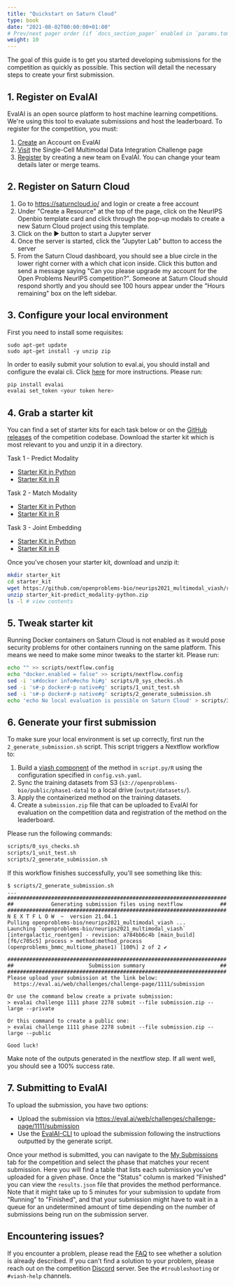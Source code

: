 ```yaml
---
title: "Quickstart on Saturn Cloud"
type: book
date: "2021-08-02T00:00:00+01:00"
# Prev/next pager order (if `docs_section_pager` enabled in `params.toml`)
weight: 10
---
```


The goal of this guide is to get you started developing submissions for the competition as quickly as possible. This section will detail the necessary steps to create your first submission.

## 1. Register on EvalAI

EvalAI is an open source platform to host machine learning competitions. We're using this tool to evaluate submissions and host the leaderboard. To register for the competition, you must:

1. [Create](https://eval.ai/auth/signup) an Account on EvalAI
2. [Visit](https://eval.ai/web/challenges/challenge-page/1111/overview) the Single-Cell Multimodal Data Integration Challenge page
3. [Register](https://eval.ai/web/challenges/challenge-page/1111/participate) by creating a new team on EvalAI. You can change your team details later or merge teams.

## 2. Register on Saturn Cloud

1. Go to https://saturncloud.io/ and login or create a free account
2. Under "Create a Resource" at the top of the page, click on the NeurIPS Openbio template card and click through the pop-up modals to create a new Saturn Cloud project using this template.
3. Click on the ▶ button to start a Jupyter server
4. Once the server is started, click the "Jupyter Lab" button to access the server
5. From the Saturn Cloud dashboard, you should see a blue circle in the lower right corner with a which chat icon inside. Click this button and send a message saying "Can you please upgrade my account for the Open Problems NeurIPS competition?". Someone at Saturn Cloud should respond shortly and you should see 100 hours appear under the "Hours remaining" box on the left sidebar.


## 3. Configure your local environment
First you need to install some requisites:
```
sudo apt-get update
sudo apt-get install -y unzip zip
```

In order to easily submit your solution to eval.ai, you should install and configure the evalai cli. Click [here](https://eval.ai/web/challenges/challenge-page/1111/submission) for more instructions. Please run:
```bash
pip install evalai
evalai set_token <your token here>
```

## 4. Grab a starter kit

You can find a set of starter kits for each task below or on the [GitHub releases](https://github.com/openproblems-bio/neurips2021_multimodal_viash/releases) of the competition codebase. Download the starter kit which is most relevant to you and unzip it in a directory.

Task 1 - Predict Modality

* [Starter Kit in Python](https://github.com/openproblems-bio/neurips2021_multimodal_viash/releases/latest/download/starter_kit-predict_modality-python.zip)
* [Starter Kit in R](https://github.com/openproblems-bio/neurips2021_multimodal_viash/releases/latest/download/starter_kit-predict_modality-r.zip)

Task 2 - Match Modality

* [Starter Kit in Python](https://github.com/openproblems-bio/neurips2021_multimodal_viash/releases/latest/download/starter_kit-match_modality-python.zip)
* [Starter Kit in R](https://github.com/openproblems-bio/neurips2021_multimodal_viash/releases/latest/download/starter_kit-match_modality-r.zip)

Task 3 - Joint Embedding

* [Starter Kit in Python](https://github.com/openproblems-bio/neurips2021_multimodal_viash/releases/latest/download/starter_kit-joint_embedding-python.zip)
* [Starter Kit in R](https://github.com/openproblems-bio/neurips2021_multimodal_viash/releases/latest/download/starter_kit-joint_embedding-r.zip)

Once you've chosen your starter kit, download and unzip it:

```bash
mkdir starter_kit
cd starter_kit
wget https://github.com/openproblems-bio/neurips2021_multimodal_viash/releases/latest/download/starter_kit-predict_modality-python.zip
unzip starter_kit-predict_modality-python.zip
ls -l # view contents
```

## 5. Tweak starter kit

Running Docker containers on Saturn Cloud is not enabled as it would pose security problems for other containers running on the same platform. This means we need to make some minor tweaks to the starter kit. Please run:

```bash
echo "" >> scripts/nextflow.config
echo "docker.enabled = false" >> scripts/nextflow.config
sed -i 's#docker info#echo hi#g' scripts/0_sys_checks.sh
sed -i 's#-p docker#-p native#g' scripts/1_unit_test.sh
sed -i 's#-p docker#-p native#g' scripts/2_generate_submission.sh
echo 'echo No local evaluation is possible on Saturn Cloud' > scripts/3_evaluate_submission.sh
```

## 6. Generate your first submission

To make sure your local environment is set up correctly, first run the `2_generate_submission.sh` script. This script triggers a Nextflow workflow to:
1. Build a [viash component](https://viash.io/docs/getting_started/what_is_a_viash_component/) of the method in `script.py/R` using the configuration specified in `config.vsh.yaml`.
2. Sync the training datasets from S3 (`s3://openproblems-bio/public/phase1-data`) to a local drive (`output/datasets/`).
3. Apply the containerized method on the training datasets.
4. Create a `submission.zip` file that can be uploaded to EvalAI for evaluation on the competition data and registration of the method on the leaderboard.

Please run the following commands:

```bash
scripts/0_sys_checks.sh
scripts/1_unit_test.sh
scripts/2_generate_submission.sh
```

If this workflow finishes successfully, you'll see something like this:
```
$ scripts/2_generate_submission.sh
...
######################################################################
##            Generating submission files using nextflow            ##
######################################################################
N E X T F L O W  ~  version 21.04.1
Pulling openproblems-bio/neurips2021_multimodal_viash ...
Launching `openproblems-bio/neurips2021_multimodal_viash` [intergalactic_roentgen] - revision: a784bb6c4b [main_build]
[f6/c705c5] process > method:method_process (openproblems_bmmc_multiome_phase1) [100%] 2 of 2 ✔

######################################################################
##                        Submission summary                        ##
######################################################################
Please upload your submission at the link below:
  https://eval.ai/web/challenges/challenge-page/1111/submission

Or use the command below create a private submission:
> evalai challenge 1111 phase 2278 submit --file submission.zip --large --private

Or this command to create a public one:
> evalai challenge 1111 phase 2278 submit --file submission.zip --large --public

Good luck!
```

Make note of the outputs generated in the nextflow step. If all went well, you should see a 100% success rate.

## 7. Submitting to EvalAI

To upload the submission, you have two options:
* Upload the submission via https://eval.ai/web/challenges/challenge-page/1111/submission
* Use the [EvalAI-CLI](https://github.com/Cloud-CV/evalai-cli) to upload the submission following the instructions outputted by the generate script.

Once your method is submitted, you can navigate to the [My Submissions](https://eval.ai/web/challenges/challenge-page/1111/my-submission) tab for the competition and select the phase that matches your recent submission. Here you will find a table that lists each submission you've uploaded for a given phase. Once the "Status" column is marked "Finished" you can view the `results.json` file that provides the method performance. Note that it might take up to 5 minutes for your submission to update from "Running" to "Finished", and that your submission might have to wait in a queue for an undetermined amount of time depending on the number of submissions being run on the submission server.


## Encountering issues?
If you encounter a problem, please read the [FAQ](/neurips_docs/submission/faq/) to see whether a solution is already described. If you can't find a solution to your problem, please reach out on the competition [Discord](https://discord.gg/Q3RKGMGD3E) server. See the `#troubleshooting` or `#viash-help` channels.
